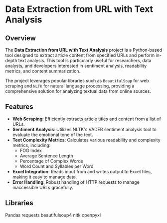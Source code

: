 # Data Extraction from URL with Text Analysis

## Overview

The **Data Extraction from URL with Text Analysis** project is a Python-based tool designed to extract article content from specified URLs and perform in-depth text analysis. This tool is particularly useful for researchers, data analysts, and developers interested in sentiment analysis, readability metrics, and content summarization.

The project leverages popular libraries such as `BeautifulSoup` for web scraping and `NLTK` for natural language processing, providing a comprehensive solution for analyzing textual data from online sources.

## Features

- **Web Scraping**: Efficiently extracts article titles and content from a list of URLs.
- **Sentiment Analysis**: Utilizes NLTK's VADER sentiment analysis tool to evaluate the emotional tone of the text.
- **Text Complexity Metrics**: Calculates various readability and complexity metrics, including:
  - FOG Index
  - Average Sentence Length
  - Percentage of Complex Words
  - Word Count and Syllables per Word
- **Excel Integration**: Reads input from and writes output to Excel files, making it easy to manage data.
- **Error Handling**: Robust handling of HTTP requests to manage inaccessible URLs gracefully.

## Libraries

Pandas
requests
beautifulsoup4
nltk
openpyxl
